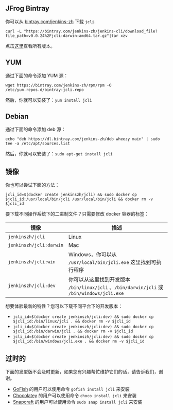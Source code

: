 ## JFrog Bintray
你可以从 [bintray.com/jenkins-zh](https://bintray.com/beta/#/jenkins-zh/generic/jenkins-cli/) 下载 `jcli`.

`curl -L "https://bintray.com/jenkins-zh/jenkins-cli/download_file?file_path=v0.0.24%2Fjcli-darwin-amd64.tar.gz"|tar xzv`

点击[这里](https://dl.bintray.com/jenkins-zh/generic/jenkins-cli/)查看所有版本。

## YUM

通过下面的命令添加 YUM 源：

```shell script
wget https://bintray.com/jenkins-zh/rpm/rpm -O /etc/yum.repos.d/bintray-jcli.repo
```

然后，你就可以安装了：`yum install jcli`

## Debian

通过下面的命令添加 deb 源：

```shell script
echo "deb https://dl.bintray.com/jenkins-zh/deb wheezy main" | sudo tee -a /etc/apt/sources.list
```

然后，你就可以安装了：`sudo apt-get install jcli`

## 镜像
你也可以尝试下面的方法：

`jcli_id=$(docker create jenkinszh/jcli) && sudo docker cp $jcli_id:/usr/local/bin/jcli /usr/local/bin/jcli && docker rm -v $jcli_id`

要下载不同操作系统下的二进制文件？只需要修改 docker 容器的标签：

|镜像|描述|
|---|---|
|`jenkinszh/jcli`|Linux|
|`jenkinszh/jcli:darwin`|Mac|
|`jenkinszh/jcli:win`|Windows，你可以从 `/usr/local/bin/jcli.exe` 这里找到可执行程序|
|`jenkinszh/jcli:dev`|你可以从这里找到开发版本 `/bin/linux/jcli` 、`/bin/darwin/jcli` 或 `/bin/windows/jcli.exe`|

想要体验最新的特性？您可以下载不同平台下的开发版本：

- `jcli_id=$(docker create jenkinszh/jcli:dev) && sudo docker cp $jcli_id:/bin/linux/jcli . && docker rm -v $jcli_id`
- `jcli_id=$(docker create jenkinszh/jcli:dev) && sudo docker cp $jcli_id:/bin/darwin/jcli . && docker rm -v $jcli_id`
- `jcli_id=$(docker create jenkinszh/jcli:dev) && sudo docker cp $jcli_id:/bin/windows/jcli.exe . && docker rm -v $jcli_id`

## 过时的

下面的发型版不会及时更新，如果您有兴趣帮忙维护它们的话，请告诉我们，谢谢。

* [GoFish](https://gofi.sh/) 的用户可以使用命令 `gofish install jcli` 来安装
* [Chocolatey](https://chocolatey.org/packages/jcli) 的用户可以使用命令 `choco install jcli` 来安装
* [Snapcraft](https://snapcraft.io/jcli) 的用户可以使用命令 `sudo snap install jcli` 来安装
